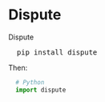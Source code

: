 # Dispute
Dispute
<pre>
  pip install dispute
</pre>
Then:
```Python
  # Python
  import dispute
```

